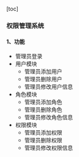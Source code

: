 [toc]
### 权限管理系统

#### 1、功能
- 管理员登录
- 用户模块
  - 管理员添加用户
  - 管理员删除用户
  - 管理员修改用户信息
- 角色模块
  - 管理员添加角色
  - 管理员删除角色
  - 管理员修改角色信息
- 权限模块
  - 管理员添加权限
  - 管理员删除权限
  - 管理员修改权限信息